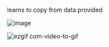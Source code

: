 learns to copy from data provided

![image](https://user-images.githubusercontent.com/60705784/219901891-66fe75ad-36f2-4ffa-8115-8b7e37f72226.png)

![ezgif com-video-to-gif](https://user-images.githubusercontent.com/60705784/219902956-ce90a166-f23e-4691-ac76-a7872c1d0230.gif)

